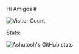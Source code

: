 Hi Amigos #

![Visitor Count](https://profile-counter.glitch.me/{replyashu}/count.svg)

Stats:

![Ashutosh's GitHub stats](https://github-readme-stats.vercel.app/api?username=replyashu&show_icons=true&theme=radical)


